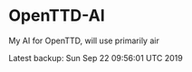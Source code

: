 # OpenTTD-AI
My AI for OpenTTD, will use primarily air

Latest backup: Sun Sep 22 09:56:01 UTC 2019
